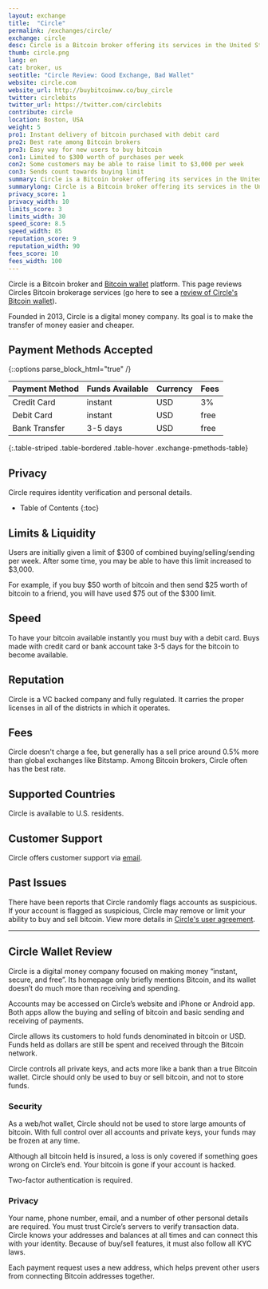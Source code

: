 ```yaml
---
layout: exchange
title:  "Circle"
permalink: /exchanges/circle/
exchange: circle
desc: Circle is a Bitcoin broker offering its services in the United States. Customers can buy bitcoin with a bank account, credit card, or debit card.
thumb: circle.png
lang: en
cat: broker, us
seotitle: "Circle Review: Good Exchange, Bad Wallet"
website: circle.com
website_url: http://buybitcoinww.co/buy_circle
twitter: circlebits
twitter_url: https://twitter.com/circlebits
contribute: circle
location: Boston, USA
weight: 5
pro1: Instant delivery of bitcoin purchased with debit card
pro2: Best rate among Bitcoin brokers
pro3: Easy way for new users to buy bitcoin
con1: Limited to $300 worth of purchases per week
con2: Some customers may be able to raise limit to $3,000 per week
con3: Sends count towards buying limit
summary: Circle is a Bitcoin broker offering its services in the United States. Customers can buy bitcoin with a bank account, credit card, or debit card.
summarylong: Circle is a Bitcoin broker offering its services in the United States. Customers can buy bitcoin with a bank account, credit card, or debit card. Circle has plants to expand its services to other countries. 
privacy_score: 1
privacy_width: 10
limits_score: 3
limits_width: 30
speed_score: 8.5
speed_width: 85
reputation_score: 9
reputation_width: 90
fees_score: 10
fees_width: 100
---
```

Circle is a Bitcoin broker and [Bitcoin wallet](/wallets/) platform. This page reviews Circles Bitcoin brokerage services (go here to see a [review of Circle's Bitcoin wallet](/wallets/circle/)).

Founded in 2013, Circle is a digital money company. Its goal is to make the transfer of money easier and cheaper.  

## Payment Methods Accepted

{::options parse_block_html="true" /}
<div class="table-responsive">

| Payment Method | Funds Available | Currency | Fees |
|----------------|-----------------|----------|------|
| Credit Card    | instant         | USD      | 3%   |
| Debit Card     | instant         | USD      | free |
| Bank Transfer  | 3-5 days        | USD      | free |
{:.table-striped .table-bordered .table-hover .exchange-pmethods-table}

</div>

## Privacy
Circle requires identity verification and personal details. 

* Table of Contents
{:toc}

## Limits & Liquidity
Users are initially given a limit of $300 of combined buying/selling/sending per week. After some time, you may be able to have this limit increased to $3,000. 

For example, if you buy $50 worth of bitcoin and then send $25 worth of bitcoin to a friend, you will have used $75 out of the $300 limit. 

## Speed
To have your bitcoin available instantly you must buy with a debit card. Buys made with credit card or bank account take 3-5 days for the bitcoin to become available.  

## Reputation
Circle is a VC backed company and fully regulated. It carries the proper licenses in all of the districts in which it operates.   

## Fees
Circle doesn't charge a fee, but generally has a sell price around 0.5% more than global exchanges like Bitstamp. Among Bitcoin brokers, Circle often has the best rate. 

## Supported Countries
Circle is available to U.S. residents. 

## Customer Support
Circle offers customer support via [email](https://support.circle.com/hc/en-us/requests/new). 

## Past Issues
There have been reports that Circle randomly flags accounts as suspicious. If your account is flagged as suspicious, Circle may remove or limit your ability to buy and sell bitcoin. View more details in [Circle's user agreement](https://support.circle.com/hc/en-us/articles/204691914-It-s-not-you-it-s-me-User-Agreement-Violations-). 

<hr>

## Circle Wallet Review

Circle is a digital money company focused on making money “instant, secure, and free”. Its homepage only briefly mentions Bitcoin, and its wallet doesn’t do much more than receiving and spending.

Accounts may be accessed on Circle’s website and iPhone or Android app. Both apps allow the buying and selling of bitcoin and basic sending and receiving of payments. 

Circle allows its customers to hold funds denominated in bitcoin or USD. Funds held as dollars are still be spent and received through the Bitcoin network.

Circle controls all private keys, and acts more like a bank than a true Bitcoin wallet. Circle should only be used to buy or sell bitcoin, and not to store funds.

### Security

As a web/hot wallet, Circle should not be used to store large amounts of bitcoin. With full control over all accounts and private keys, your funds may be frozen at any time.

Although all bitcoin held is insured, a loss is only covered if something goes wrong on Circle’s end. Your bitcoin is gone if your account is hacked.

Two-factor authentication is required.

### Privacy

Your name, phone number, email, and a number of other personal details are required. You must trust Circle’s servers to verify transaction data. Circle knows your addresses and balances at all times and can connect this with your identity. Because of buy/sell features, it must also follow all KYC laws.

Each payment request uses a new address, which helps prevent other users from connecting Bitcoin addresses together.